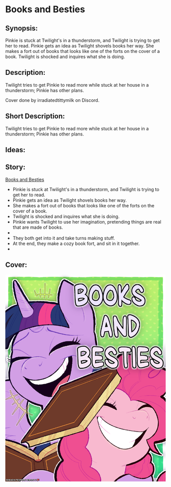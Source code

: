 # Books and Besties

## Synopsis:
Pinkie is stuck at Twilight's in a thunderstorm, and Twilight is trying to get her to read. Pinkie gets an idea as Twilight shovels books her way. She makes a fort out of books that looks like one of the forts on the cover of a book. Twilight is shocked and inquires what she is doing.

## Description:
Twilight tries to get Pinkie to read more while stuck at her house in a thunderstorm; Pinkie has other plans.

Cover done by irradiatedtittymilk on Discord.

## Short Description:
Twilight tries to get Pinkie to read more while stuck at her house in a thunderstorm; Pinkie has other plans.

## Ideas:


## Story:
[Books and Besties](books-and-besties.md)
 - Pinkie is stuck at Twilight's in a thunderstorm, and Twilight is trying to get her to read.
 - Pinkie gets an idea as Twilight shovels books her way.
 - She makes a fort out of books that looks like one of the forts on the cover of a book.
 - Twilight is shocked and inquires what she is doing.
 - Pinkie wants Twilight to use her imagination, pretending things are real that are made of books.
 - 
 - They both get into it and take turns making stuff.
 - At the end, they make a cozy book fort, and sit in it together.
 - 

## Cover:
![cover](./books-and-besties-cover.png)